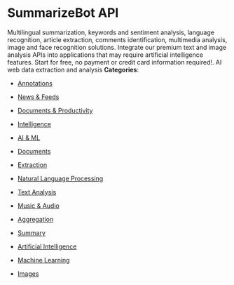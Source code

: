 # SummarizeBot API


Multilingual summarization, keywords and sentiment analysis, language recognition, article extraction, comments identification, multimedia analysis, image and face recognition solutions. Integrate our premium text and image analysis APIs into applications that may require artificial intelligence features.  Start for free, no payment or credit card information required!. AI web data extraction and analysis
**Categories**:

- [Annotations](https://github/awesome-apis/awesome-apis#annotations)

- [News & Feeds](https://github/awesome-apis/awesome-apis#news-and-feeds)

- [Documents & Productivity](https://github/awesome-apis/awesome-apis#documents-and-productivity)

- [Intelligence](https://github/awesome-apis/awesome-apis#intelligence)

- [AI & ML](https://github/awesome-apis/awesome-apis#ai-and-ml)

- [Documents](https://github/awesome-apis/awesome-apis#documents)

- [Extraction](https://github/awesome-apis/awesome-apis#extraction)

- [Natural Language Processing](https://github/awesome-apis/awesome-apis#natural-language-processing)

- [Text Analysis](https://github/awesome-apis/awesome-apis#text-analysis)

- [Music & Audio](https://github/awesome-apis/awesome-apis#music-and-audio)

- [Aggregation](https://github/awesome-apis/awesome-apis#aggregation)

- [Summary](https://github/awesome-apis/awesome-apis#summary)

- [Artificial Intelligence](https://github/awesome-apis/awesome-apis#artificial-intelligence)

- [Machine Learning](https://github/awesome-apis/awesome-apis#machine-learning)

- [Images](https://github/awesome-apis/awesome-apis#images)



